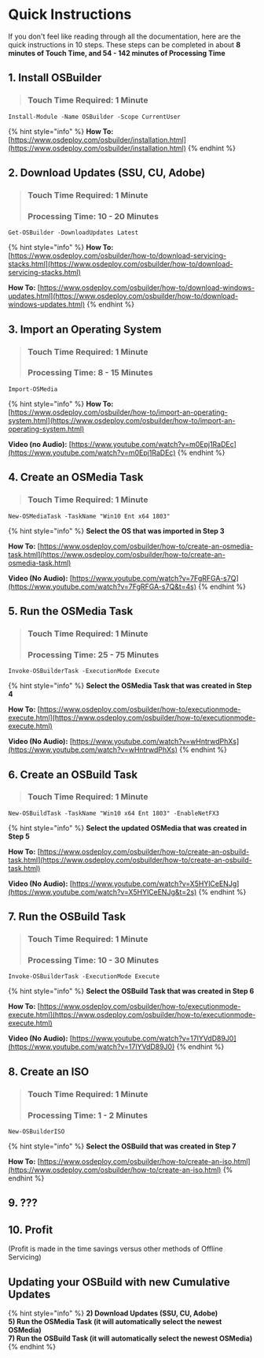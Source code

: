 # Quick Instructions

If you don't feel like reading through all the documentation, here are the quick instructions in 10 steps. These steps can be completed in about **8 minutes of Touch Time, and 54 - 142 minutes of Processing Time**

## 1. Install OSBuilder

> ### Touch Time Required: 1 Minute

```text
Install-Module -Name OSBuilder -Scope CurrentUser
```

{% hint style="info" %}
**How To:** [https://www.osdeploy.com/osbuilder/installation.html](https://www.osdeploy.com/osbuilder/installation.html)
{% endhint %}

## 2. Download Updates \(SSU, CU, Adobe\)

> ### Touch Time Required: 1 Minute
>
> ### Processing Time: 10 - 20 Minutes

```text
Get-OSBuilder -DownloadUpdates Latest
```

{% hint style="info" %}
**How To:** [https://www.osdeploy.com/osbuilder/how-to/download-servicing-stacks.html](https://www.osdeploy.com/osbuilder/how-to/download-servicing-stacks.html)

**How To:** [https://www.osdeploy.com/osbuilder/how-to/download-windows-updates.html](https://www.osdeploy.com/osbuilder/how-to/download-windows-updates.html)
{% endhint %}

## 3. Import an Operating System

> ### Touch Time Required: 1 Minute
>
> ### Processing Time: 8 - 15 Minutes

```text
Import-OSMedia
```

{% hint style="info" %}
**How To:** [https://www.osdeploy.com/osbuilder/how-to/import-an-operating-system.html](https://www.osdeploy.com/osbuilder/how-to/import-an-operating-system.html)

**Video \(no Audio\):** [https://www.youtube.com/watch?v=m0Epj1RaDEc](https://www.youtube.com/watch?v=m0Epj1RaDEc)
{% endhint %}

## 4. Create an OSMedia Task

> ### Touch Time Required: 1 Minute

```text
New-OSMediaTask -TaskName "Win10 Ent x64 1803"
```

{% hint style="info" %}
**Select the OS that was imported in Step 3**

**How To:** [https://www.osdeploy.com/osbuilder/how-to/create-an-osmedia-task.html](https://www.osdeploy.com/osbuilder/how-to/create-an-osmedia-task.html)

**Video \(No Audio\):** [https://www.youtube.com/watch?v=7FgRFGA-s7Q](https://www.youtube.com/watch?v=7FgRFGA-s7Q&t=4s)
{% endhint %}

## 5. Run the OSMedia Task

> ### Touch Time Required: 1 Minute
>
> ### Processing Time: 25 - 75 Minutes

```text
Invoke-OSBuilderTask -ExecutionMode Execute
```

{% hint style="info" %}
**Select the OSMedia Task that was created in Step 4**

**How To:** [https://www.osdeploy.com/osbuilder/how-to/executionmode-execute.html](https://www.osdeploy.com/osbuilder/how-to/executionmode-execute.html)

**Video \(No Audio\):** [https://www.youtube.com/watch?v=wHntrwdPhXs](https://www.youtube.com/watch?v=wHntrwdPhXs)
{% endhint %}

## 6. Create an OSBuild Task

> ### Touch Time Required: 1 Minute

```text
New-OSBuildTask -TaskName "Win10 x64 Ent 1803" -EnableNetFX3
```

{% hint style="info" %}
**Select the updated OSMedia that was created in Step 5**

**How To:** [https://www.osdeploy.com/osbuilder/how-to/create-an-osbuild-task.html](https://www.osdeploy.com/osbuilder/how-to/create-an-osbuild-task.html)

**Video \(No Audio\):** [https://www.youtube.com/watch?v=X5HYlCeENJg](https://www.youtube.com/watch?v=X5HYlCeENJg&t=2s)
{% endhint %}



## 7. Run the OSBuild Task

> ### Touch Time Required: 1 Minute
>
> ### Processing Time: 10 - 30 Minutes

```text
Invoke-OSBuilderTask -ExecutionMode Execute
```

{% hint style="info" %}
**Select the OSBuild Task that was created in Step 6**

**How To:** [https://www.osdeploy.com/osbuilder/how-to/executionmode-execute.html](https://www.osdeploy.com/osbuilder/how-to/executionmode-execute.html)

**Video \(No Audio\):** [https://www.youtube.com/watch?v=17lYVdD89J0](https://www.youtube.com/watch?v=17lYVdD89J0)
{% endhint %}

## 8. Create an ISO

> ### Touch Time Required: 1 Minute
>
> ### Processing Time: 1 - 2 Minutes

```text
New-OSBuilderISO
```

{% hint style="info" %}
**Select the OSBuild that was created in Step 7**

**How To:** [https://www.osdeploy.com/osbuilder/how-to/create-an-iso.html](https://www.osdeploy.com/osbuilder/how-to/create-an-iso.html)
{% endhint %}

## 9. ???

## 10. Profit

\(Profit is made in the time savings versus other methods of Offline Servicing\)

## Updating your OSBuild with new Cumulative Updates

{% hint style="info" %}
**2\) Download Updates \(SSU, CU, Adobe\)  
5\) Run the OSMedia Task \(it will automatically select the newest OSMedia\)  
7\) Run the OSBuild Task \(it will automatically select the newest OSMedia\)**
{% endhint %}



